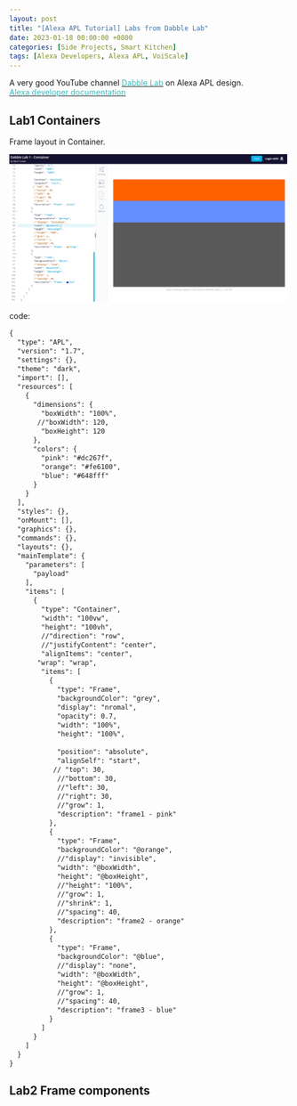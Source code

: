 ```yaml
---
layout: post
title: "[Alexa APL Tutorial] Labs from Dabble Lab"
date: 2023-01-18 00:00:00 +0800
categories: [Side Projects, Smart Kitchen]
tags: [Alexa Developers, Alexa APL, VoiScale]
---
```


A very good YouTube channel [<span style="color:#3ababa">Dabble Lab</span>](https://www.youtube.com/watch?v=WDLtlEfjHnc&list=PLQm9P1qjjvxv4ncQCUnWHZ_6MiOkjkIk_&index=1) on Alexa APL design. <br/>
[<span style="color:#3ababa">Alexa developer documentation</span>](https://developer.amazon.com/en-US/docs/alexa/alexa-presentation-language/apl-components-overview.html)


## Lab1 Containers
Frame layout in Container.

<img src="/assets/img/Alexa_APL/Dabble_lab_00.PNG" alt="APL container" width="500"/> 

code:
```
{
  "type": "APL",
  "version": "1.7",
  "settings": {},
  "theme": "dark",
  "import": [],
  "resources": [
    {
      "dimensions": {
        "boxWidth": "100%",
       //"boxWidth": 120,
        "boxHeight": 120
      },
      "colors": {
        "pink": "#dc267f",
        "orange": "#fe6100",
        "blue": "#648fff"
      }
    }
  ],
  "styles": {},
  "onMount": [],
  "graphics": {},
  "commands": {},
  "layouts": {},
  "mainTemplate": {
    "parameters": [
      "payload"
    ],
    "items": [
      {
        "type": "Container",
        "width": "100vw",
        "height": "100vh",
        //"direction": "row",
        //"justifyContent": "center",
        "alignItems": "center",
       "wrap": "wrap",
        "items": [
          {
            "type": "Frame",
            "backgroundColor": "grey",
            "display": "nromal",
            "opacity": 0.7,
            "width": "100%",
            "height": "100%",
           
            "position": "absolute",
            "alignSelf": "start",
           // "top": 30,
            //"bottom": 30,
            //"left": 30,
            //"right": 30,
            //"grow": 1,
            "description": "frame1 - pink"
          },
          {
            "type": "Frame",
            "backgroundColor": "@orange",
            //"display": "invisible",            
            "width": "@boxWidth",
            "height": "@boxHeight",
            //"height": "100%",
            //"grow": 1,
            //"shrink": 1,
            //"spacing": 40,
            "description": "frame2 - orange"
          },
          {
            "type": "Frame",
            "backgroundColor": "@blue",
            //"display": "none",
            "width": "@boxWidth",
            "height": "@boxHeight",
            //"grow": 1,
            //"spacing": 40,
            "description": "frame3 - blue"
          }
        ]
      }
    ]
  }
}
```


## Lab2 Frame components